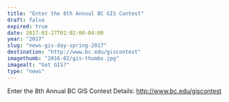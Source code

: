 ```yaml
---
title: "Enter the 8th Annual BC GIS Contest"
draft: false
expired: true
date: 2017-03-27T01:02:00-04:00
year: "2017"
slug: "news-gis-day-spring-2017"
destination: "http://www.bc.edu/giscontest"
imagethumb: "2016-02/gis-thumbs.jpg"
imagealt: "Got GIS?"
type: "news"
---
```


Enter the 8th Annual BC GIS Contest
Details: http://www.bc.edu/giscontest
